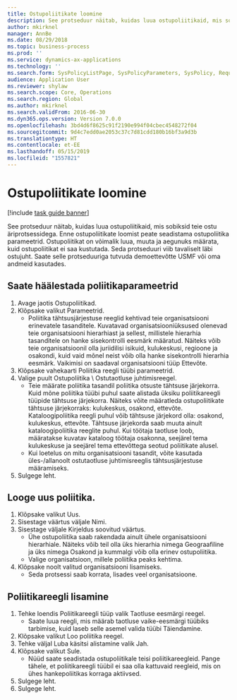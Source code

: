 ```yaml
---
title: Ostupoliitikate loomine
description: See protseduur näitab, kuidas luua ostupoliitikaid, mis sobiksid teie ostu äriprotsessidega.
author: mkirknel
manager: AnnBe
ms.date: 08/29/2018
ms.topic: business-process
ms.prod: ''
ms.service: dynamics-ax-applications
ms.technology: ''
ms.search.form: SysPolicyListPage, SysPolicyParameters, SysPolicy, RequisitionPurposeRule
audience: Application User
ms.reviewer: shylaw
ms.search.scope: Core, Operations
ms.search.region: Global
ms.author: mkirknel
ms.search.validFrom: 2016-06-30
ms.dyn365.ops.version: Version 7.0.0
ms.openlocfilehash: 3bd4d6f8625c91f2190e994f04cbec4548272f04
ms.sourcegitcommit: 9d4c7edd0ae2053c37c7d81cdd180b16bf3a9d3b
ms.translationtype: HT
ms.contentlocale: et-EE
ms.lasthandoff: 05/15/2019
ms.locfileid: "1557821"
---
```

# <a name="create-purchasing-policies"></a>Ostupoliitikate loomine

[!include [task guide banner](../../includes/task-guide-banner.md)]

See protseduur näitab, kuidas luua ostupoliitikaid, mis sobiksid teie ostu äriprotsessidega. Enne ostupoliitikate loomist peate seadistama ostupoliitika parameetrid. Ostupoliitikat on võimalik luua, muuta ja aegunuks määrata, kuid ostupoliitikat ei saa kustutada. Seda protseduuri viib tavaliselt läbi ostujuht. Saate selle protseduuriga tutvuda demoettevõtte USMF või oma andmeid kasutades.


## <a name="set-up-policy-parameters"></a>Saate häälestada poliitikaparameetrid
1. Avage jaotis Ostupoliitikad.
2. Klõpsake valikut Parameetrid.
    * Poliitika tähtsusjärjestuse reeglid kehtivad teie organisatsiooni erinevatele tasanditele. Kuvatavad organisatsiooniüksused olenevad teie organisatsiooni hierarhiast ja sellest, millistele hierarhia tasanditele on hanke sisekontrolli eesmärk määratud. Näiteks võib teie organisatsioonil olla juriidilisi isikuid, kulukeskusi, regioone ja osakondi, kuid vaid mõnel neist võib olla hanke sisekontrolli hierarhia eesmärk. Vaikimisi on saadaval organisatsiooni tüüp Ettevõte.  
3. Klõpsake vahekaarti Poliitika reegli tüübi parameetrid.
4. Valige puult Ostupoliitika \ Ostutaotluse juhtimisreegel.
    * Teie määrate poliitika tasandil poliitika otsuste tähtsuse järjekorra. Kuid mõne poliitika tüübi puhul saate alistada üksiku poliitikareegli tüüpide tähtsuse järjekorra. Näiteks võite määratleda ostupoliitikate tähtsuse järjekorraks: kulukeskus, osakond, ettevõte. Kataloogipoliitika reegli puhul võib tähtsuse järjekord olla: osakond, kulukeskus, ettevõte. Tähtsuse järjekorda saab muuta ainult kataloogipoliitika reeglite puhul. Kui töötaja taotluse loob, määratakse kuvatav kataloog töötaja osakonna, seejärel tema kulukeskuse ja seejärel tema ettevõttega seotud poliitikate alusel.  
    * Kui loetelus on mitu organisatsiooni tasandit, võite kasutada üles-/allanoolt ostutaotluse juhtimisreeglis tähtsusjärjestuse määramiseks.  
5. Sulgege leht.

## <a name="create-a-new-policy"></a>Looge uus poliitika.
1. Klõpsake valikut Uus.
2. Sisestage väärtus väljale Nimi.
3. Sisestage väljale Kirjeldus soovitud väärtus.
    * Ühe ostupoliitika saab rakendada ainult ühele organisatsiooni hierarhiale. Näiteks võib teil olla üks hierarhia nimega Geograafiline ja üks nimega Osakond ja kummalgi võib olla erinev ostupoliitika.  
    * Valige organisatsioon, millele poliitika peaks kehtima.  
4. Klõpsake noolt valitud organisatsiooni lisamiseks.
    * Seda protsessi saab korrata, lisades veel organisatsioone.  

## <a name="add-a-policy-rule"></a>Poliitikareegli lisamine
1. Tehke loendis Poliitikareegli tüüp valik Taotluse eesmärgi reegel.
    * Saate luua reegli, mis määrab taotluse vaike-eesmärgi tüübiks tarbimise, kuid laseb selle asemel valida tüübi Täiendamine.  
2. Klõpsake valikut Loo poliitika reegel.
3. Tehke väljal Luba käsitsi alistamine valik Jah.
4. Klõpsake valikut Sule.
    * Nüüd saate seadistada ostupoliitikale teisi poliitikareegleid.   Pange tähele, et poliitikareegli tüübil ei saa olla kattuvaid reegleid, mis on ühes hankepoliitikas korraga aktiivsed.  
5. Sulgege leht.
6. Sulgege leht.

